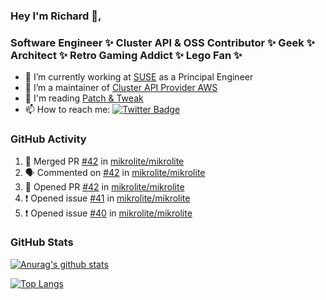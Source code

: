 ### Hey I'm Richard 👋, 

<h3 align="left">Software Engineer ✨ Cluster API & OSS Contributor ✨ Geek ✨ Architect ✨ Retro Gaming Addict ✨ Lego Fan ✨</h3>

- 🔭 I’m currently working at [SUSE](https://www.suse.com/) as a Principal Engineer
- 👯 I’m a maintainer of [Cluster API Provider AWS](https://github.com/kubernetes-sigs/cluster-api-provider-aws)
- 💬 I'm reading [Patch & Tweak](https://bjooks.com/products/patch-tweak-exploring-modular-synthesis)
- 📫 How to reach me: [![Twitter Badge](https://img.shields.io/badge/-@fruit_case-00acee?style=flat&logo=Twitter&logoColor=white)](https://twitter.com/intent/follow?screen_name=fruit_case "Follow on Twitter")

### GitHub Activity 

<!--START_SECTION:activity-->
1. 🎉 Merged PR [#42](https://github.com/mikrolite/mikrolite/pull/42) in [mikrolite/mikrolite](https://github.com/mikrolite/mikrolite)
2. 🗣 Commented on [#42](https://github.com/mikrolite/mikrolite/pull/42#issuecomment-1810703882) in [mikrolite/mikrolite](https://github.com/mikrolite/mikrolite)
3. 💪 Opened PR [#42](https://github.com/mikrolite/mikrolite/pull/42) in [mikrolite/mikrolite](https://github.com/mikrolite/mikrolite)
4. ❗ Opened issue [#41](https://github.com/mikrolite/mikrolite/issues/41) in [mikrolite/mikrolite](https://github.com/mikrolite/mikrolite)
5. ❗ Opened issue [#40](https://github.com/mikrolite/mikrolite/issues/40) in [mikrolite/mikrolite](https://github.com/mikrolite/mikrolite)
<!--END_SECTION:activity-->

### GitHub Stats

[![Anurag's github stats](https://github-readme-stats.vercel.app/api?username=richardcase&count_private=true&show_icons=true)](https://github.com/anuraghazra/github-readme-stats)

[![Top Langs](https://github-readme-stats.vercel.app/api/top-langs/?username=richardcase&hide=html&layout=compact)](https://github.com/anuraghazra/github-readme-stats)

